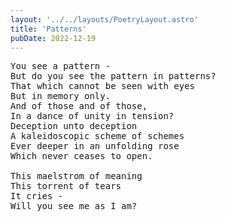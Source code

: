 ```yaml
---
layout: '../../layouts/PoetryLayout.astro'
title: 'Patterns'
pubDate: 2022-12-19
---
```


<pre>
You see a pattern -
But do you see the pattern in patterns?
That which cannot be seen with eyes
But in memory only.
And of those and of those,
In a dance of unity in tension?
Deception unto deception
A kaleidoscopic scheme of schemes
Ever deeper in an unfolding rose
Which never ceases to open.

This maelstrom of meaning
This torrent of tears
It cries -
Will you see me as I am?
</pre>